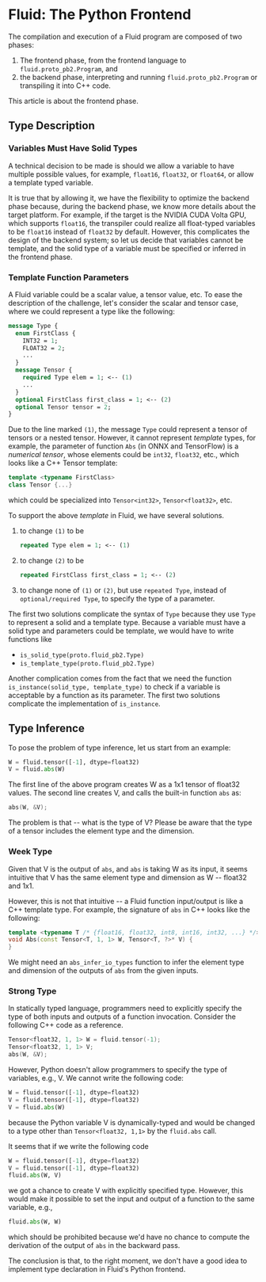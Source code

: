# Fluid: The Python Frontend

The compilation and execution of a Fluid program are composed of two phases:

1. The frontend phase, from the frontend language to `fluid.proto_pb2.Program`, and
1. the backend phase, interpreting and running `fluid.proto_pb2.Program` or transpiling it into C++ code.

This article is about the frontend phase.

## Type Description

### Variables Must Have Solid Types

A technical decision to be made is should we allow a variable to have multiple possible values, for example, `float16`, `float32`, or `float64`, or allow a template typed variable.

It is true that by allowing it, we have the flexibility to optimize the backend phase because, during the backend phase, we know more details about the target platform.  For example, if the target is the NVIDIA CUDA Volta GPU, which supports `float16`, the transpiler could realize all float-typed variables to be `float16` instead of `float32` by default.  However, this complicates the design of the backend system; so let us decide that variables cannot be template, and the solid type of a variable must be specified or inferred in the frontend phase.

### Template Function Parameters

A Fluid variable could be a scalar value, a tensor value, etc.  To ease the description of the challenge, let's consider the scalar and tensor case, where we could represent a type like the following:

```protobuf
message Type {
  enum FirstClass {
    INT32 = 1;
    FLOAT32 = 2;
    ...
  }
  message Tensor {
    required Type elem = 1; <-- (1)
    ...
  }
  optional FirstClass first_class = 1; <-- (2)
  optional Tensor tensor = 2;
}
```

Due to the line marked `(1)`, the message `Type` could represent a tensor of tensors or a nested tensor.  However, it cannot represent *template* types, for example, the parameter of function `Abs` (in ONNX and TensorFlow) is a *numerical tensor*, whose elements could be `int32`, `float32`, etc., which looks like a C++ Tensor template:

```c++
template <typename FirstClass>
class Tensor {...}
```

which could be specialized into `Tensor<int32>`, `Tensor<float32>`, etc.

To support the above *template* in Fluid, we have several solutions.

1. to change `(1)` to be

   ```protobuf
   repeated Type elem = 1; <-- (1)
   ```

1. to change `(2)` to be
 
   ```protobuf
   repeated FirstClass first_class = 1; <-- (2)
   ```
   
1. to change none of `(1)` or `(2)`, but use `repeated Type`, instead of `optional/required Type`, to specify the type of a parameter.

The first two solutions complicate the syntax of `Type` because they use `Type` to represent a solid and a template type.  Because a variable must have a solid type and parameters could be template, we would have to write functions like

- `is_solid_type(proto.fluid_pb2.Type)`
- `is_template_type(proto.fluid_pb2.Type)`

Another complication comes from the fact that we need the function `is_instance(solid_type, template_type)` to check if a variable is acceptable by a function as its parameter.  The first two solutions complicate the implementation of `is_instance`.

## Type Inference

To pose the problem of type inference, let us start from an example:

```python
W = fluid.tensor([-1], dtype=float32)
V = fluid.abs(W) 
```

The first line of the above program creates W as a 1x1 tensor of float32 values. The second line creates V, and calls the built-in function `abs` as:

```c++
abs(W, &V);
```

The problem is that -- what is the type of V?  Please be aware that the type of a tensor includes the element type and the dimension.

### Week Type

Given that V is the output of `abs`, and `abs` is taking W as its input, it seems intuitive that V has the same element type and dimension as W -- float32 and 1x1.


However, this is not that intuitive -- a Fluid function input/output is like a C++ template type.  For example, the signature of `abs` in C++ looks like the following:

```c++
template <typename T /* {float16, float32, int8, int16, int32, ...} */> 
void Abs(const Tensor<T, 1, 1> W, Tensor<T, ?>* V) {
}
```

We might need an `abs_infer_io_types` function to infer the element type and dimension of the outputs of `abs` from the given inputs.

### Strong Type

In statically typed language, programmers need to explicitly specify the type of both inputs and outputs of a function invocation.  Consider the following C++ code as a reference.

```c++
Tensor<float32, 1, 1> W = fluid.tensor(-1);
Tensor<float32, 1, 1> V;
abs(W, &V);
```

However, Python doesn't allow programmers to specify the type of variables, e.g., V.  We cannot write the following code:

```python
W = fluid.tensor([-1], dtype=float32)
V = fluid.tensor([-1], dtype=float32)
V = fluid.abs(W) 
```


because the Python variable V is dynamically-typed and would be changed to a type other than `Tensor<float32, 1,1>` by the `fluid.abs` call.

It seems that if we write the following code

```python
W = fluid.tensor([-1], dtype=float32)
V = fluid.tensor([-1], dtype=float32)
fluid.abs(W, V) 
```


we got a chance to create V with explicitly specified type.  However, this would make it possible to set the input and output of a function to the same variable, e.g.,

```python
fluid.abs(W, W)
```


which should be prohibited because we'd have no chance to compute the derivation of the output of `abs` in the backward pass.

The conclusion is that, to the right moment, we don't have a good idea to implement type declaration in Fluid's Python frontend.
